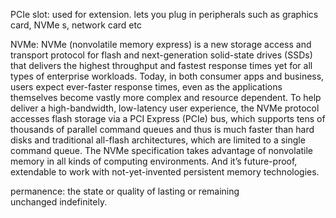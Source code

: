 PCIe slot: used for extension. lets you plug in peripherals such as graphics card, NVMe s, network card etc

NVMe: NVMe (nonvolatile memory express) is a new storage access and transport protocol for flash and next-generation solid-state drives (SSDs) that delivers the highest throughput and fastest response times yet for all types of enterprise workloads.
Today, in both consumer apps and business, users expect ever-faster response times, even as the applications themselves become vastly more complex and resource dependent.
To help deliver a high-bandwidth, low-latency user experience, the NVMe protocol accesses flash storage via a PCI Express (PCIe) bus, which supports tens of thousands of parallel command queues and thus is much faster than hard disks and traditional all-flash architectures, which are limited to a single command queue.
The NVMe specification takes advantage of nonvolatile memory in all kinds of computing environments. And it’s future-proof, extendable to work with not-yet-invented persistent memory technologies.

permanence: the state or quality of lasting or remaining unchanged indefinitely.